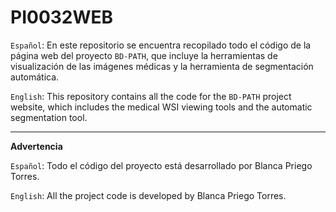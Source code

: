 # PI0032WEB
`Español`: En este repositorio se encuentra recopilado todo el código de la página web del proyecto `BD-PATH`, que incluye la herramientas de visualización de las imágenes médicas y la herramienta de segmentación automática.

`English`: This repository contains all the code for the `BD-PATH` project website, which includes the medical WSI viewing tools and the automatic segmentation tool.

---
**Advertencia**

`Español`: Todo el código del proyecto está desarrollado por Blanca Priego Torres.

`English`: All the project code is developed by Blanca Priego Torres.